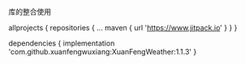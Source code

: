 库的整合使用

allprojects {
		repositories {
			...
			maven { url 'https://www.jitpack.io' }
		}
	}
  
  
  
  dependencies {
	        implementation 'com.github.xuanfengwuxiang:XuanFengWeather:1.1.3'
	}


